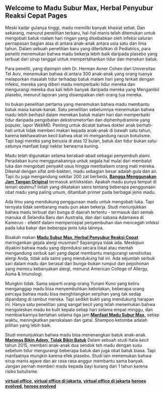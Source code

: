 ## Welcome to Madu Subur Max, Herbal Penyubur Reaksi Cepat Pages

Meski kadar gulanya tinggi, madu memiliki banyak khasiat sehat. Dan sekarang, menurut penelitian terbaru, hal-hal manis telah ditemukan untuk mengobati batuk malam hari ringan yang disebabkan oleh infeksi saluran pernapasan bagian atas di antara anak-anak antara usia satu dan lima tahun. Dalam sebuah penelitian baru yang diterbitkan di Pediatrics, para peneliti menemukan bahwa madu bekerja lebih baik daripada plasebo yang terbuat dari sirup tanggal untuk mempertahankan tidur dan menekan batuk.

Para peneliti, yang dipimpin oleh Dr. Herman Avner Cohen dari Universitas Tel Aviv, menemukan bahwa di antara 300 anak-anak yang orang tuanya melaporkan masalah tidur terhadap batuk malam hari yang terkait dengan infeksi, mereka yang diberi madu memperbaiki tidur mereka dan mengurangi mereka dua kali lebih banyak daripada mereka yang Mengambil plasebo, menurut laporan yang disampaikan oleh orang tua mereka.

Ini bukan penelitian pertama yang menemukan bahwa madu membantu batuk masa kanak-kanak. Satu penelitian sebelumnya menemukan bahwa madu lebih berhasil dalam menekan batuk malam hari dan memperbaiki tidur daripada pengobatan dekstrometorfan dan diphenhydramine yang populer, lapor WebMD. Penting untuk dicatat bahwa dokter anak berhati-hati untuk tidak memberi makan  kepada anak-anak di bawah satu tahun, karena kekhawatiran kecil bahwa obat ini mengandung racun botulisme. Tapi bagi mereka yang berusia di atas 12 bulan, batuk dan tidur bukan satu-satunya manfaat bagi nektar berwarna kuning.

Madu telah digunakan selama berabad-abad sebagai penyembuh alami. Peradaban kuno menggunakannya untuk segala hal mulai dari membalut luka dan mengobati penyakit usus hingga membalsem orang mati mereka. Dikenal dengan sifat anti-bakteri, madu sebagian besar adalah gula dan air. Tapi itu juga mengandung sekitar 200 zat berbeda, **[Bangga Menggunakan Jam Tangan Original](https://bunglonblog.blogspot.co.id/2017/07/memang-bangga-menggunakan-jam-tangan-original-dan-bergaransi-resmi.html)** termasuk antioksidan. Apakah madu punya tempat di lemari obatmu? Inilah yang dikatakan sains tentang beberapa penggunaan obat madu yang paling umum, ditambah primer pada berbagai jenis madu.

Ada ilmu yang mendukung penggunaan madu untuk mengobati luka. Tapi ternyata tidak sembarang madu pun akan bekerja. Studi menunjukkan bahwa madu terbuat dari bunga di daerah tertentu - termasuk dari semak manuka di Selandia Baru dan Austraila, dan dari sabana Adamawa di Kamerun - efektif dalam mempercepat penyembuhan dan mencegah infeksi pada luka bakar dan beberapa jenis luka lainnya.

Bisakah makan **[Madu Subur Max, Herbal Penyubur Reaksi Cepat](https://bunglonblog.blogspot.co.id/2017/05/madu-subur-max-herbal-penyubur-reaksi-cepat.html)** meringankan gejala alergi musiman? Sayangnya tidak ada. Meskipun diyakini bahwa madu yang diproduksi secara lokal atau mentah mengandung serbuk sari yang dapat membantu mengurangi sensitivitas alergi Anda, tidak ada sains yang mendukung hal ini. Ada sejumlah serbuk sari dalam madu dan berasal dari bunga-bukan rumput dan pepohonan yang memicu kebanyakan alergi, menurut American College of Allergy, Asma & Imunologi.

Mungkin tidak. Sama seperti orang-orang Yunani Kuno yang keliru menganggap madu bisa menyembuhkan kebotakan, beberapa orang percaya bahwa madu bisa menghilangkan serpihan yang tak sedap dipandang di rambut mereka. Tapi sedikit bukti yang mendukung harapan ini. Hanya satu penelitian yang sangat kecil yang telah menemukan bahwa mengoleskan madu ke kulit kepala setiap hari selama empat minggu, dan membiarkannya bertahan selama tiga jam **[Manfaat Madu Subur Max,](http://toolseo.soup.io/post/617264821/Manfaat-Madu-Subur-Max-Herbal-Penyubur-Reaksi)** setiap waktu, meningkatkan penskalaan dan gatal. Shampoo ketombe adalah pilihan yang lebih baik.

Studi menunjukkan bahwa madu bisa menenangkan batuk anak-anak. **[Marimas Bikin Adem, Tidak Bikin Batuk](http://carabuatweblog.com/marimas-bikin-adem-tidak-bikin-batuk/)** Dalam sebuah studi Italia kecil tahun 2015, memberi anak-anak dua sendok teh madu dengan susu sebelum tidur mengurangi beberapa batuk dan juga obat batuk biasa. Tapi manfaatnya mungkin karena efek plasebo. Studi lain menemukan bahwa sirup manis agave dan air rasa rasa anggur membantu sama banyak. Jangan pernah memberi madu kepada bayi kurang dari 1 tahun karena risiko botulisme.

**[virtual office](http://carabuatweblog.com/mengenal-bisnis-virtual-office-di-jakarta/), [virtual office di jakarta](http://carabuatweblog.com/mengenal-bisnis-virtual-office-di-jakarta/), [virtual office di jakarta](http://carabuatweblog.com/mengenal-bisnis-virtual-office-di-jakarta/)**
**[heroes evolved](http://carabuatweblog.com/mengagumkan-game-heroes-evolved-grafisnya-memang-paling-ciamik/), [heroes evolved](http://carabuatweblog.com/mengagumkan-game-heroes-evolved-grafisnya-memang-paling-ciamik/)**





